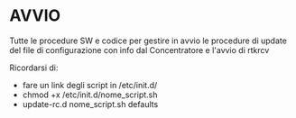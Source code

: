 # AVVIO
Tutte le procedure SW e codice per gestire in avvio le procedure di update del file di configurazione con info dal Concentratore e l'avvio di rtkrcv

Ricordarsi di:
 - fare un link degli script in /etc/init.d/
 - chmod +x /etc/init.d/nome_script.sh
 - update-rc.d nome_script.sh defaults

   
